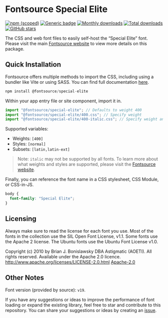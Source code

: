 # Fontsource Special Elite

[![npm (scoped)](https://img.shields.io/npm/v/@fontsource/special-elite?color=brightgreen)](https://www.npmjs.com/package/@fontsource/special-elite) [![Generic badge](https://img.shields.io/badge/fontsource-passing-brightgreen)](https://github.com/fontsource/fontsource) [![Monthly downloads](https://badgen.net/npm/dm/@fontsource/special-elite)](https://github.com/fontsource/fontsource) [![Total downloads](https://badgen.net/npm/dt/@fontsource/special-elite)](https://github.com/fontsource/fontsource) [![GitHub stars](https://img.shields.io/github/stars/fontsource/fontsource.svg?style=social&label=Star)](https://github.com/fontsource/fontsource/stargazers)

The CSS and web font files to easily self-host the “Special Elite” font. Please visit the main [Fontsource website](https://fontsource.org/fonts/special-elite) to view more details on this package.

## Quick Installation

Fontsource offers multiple methods to import the CSS, including using a bundler like Vite or using SASS. You can find full documentation [here](https://fontsource.org/docs/getting-started/introduction).

```javascript
npm install @fontsource/special-elite
```

Within your app entry file or site component, import it in.

```javascript
import "@fontsource/special-elite"; // Defaults to weight 400
import "@fontsource/special-elite/400.css"; // Specify weight
import "@fontsource/special-elite/400-italic.css"; // Specify weight and style
```

Supported variables:
- Weights: `[400]`
- Styles: `[normal]`
- Subsets: `[latin,latin-ext]`

> Note: `italic` may not be supported by all fonts. To learn more about what weights and styles are supported, please visit the [Fontsource website](https://fontsource.org/fonts/special-elite).

Finally, you can reference the font name in a CSS stylesheet, CSS Module, or CSS-in-JS.

```css
body {
  font-family: "Special Elite";
}
```

## Licensing
Always make sure to read the license for each font you use. Most of the fonts in the collection use the SIL Open Font License, v1.1. Some fonts use the Apache 2 license. The Ubuntu fonts use the Ubuntu Font License v1.0.

Copyright (c) 2010 by Brian J. Bonislawsky DBA Astigmatic (AOETI). All rights reserved. Available under the Apache 2.0 licence. http://www.apache.org/licenses/LICENSE-2.0.html
[Apache-2.0](http://www.apache.org/licenses/LICENSE-2.0)

## Other Notes
Font version (provided by source): `v19`.

If you have any suggestions or ideas to improve the performance of font loading or expand the existing library, feel free to star and contribute to this repository. You can share your suggestions or ideas by creating an [issue](https://github.com/fontsource/fontsource/issues).